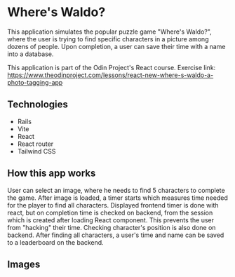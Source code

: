 # Where's Waldo?

This application simulates the popular puzzle game "Where's Waldo?", where the user is trying to find specific characters in a picture among dozens of people. Upon completion, a user can save their time with a name into a database.

This application is part of the Odin Project's React course. Exercise link: https://www.theodinproject.com/lessons/react-new-where-s-waldo-a-photo-tagging-app

## Technologies

- Rails
- Vite
- React
- React router
- Tailwind CSS

## How this app works

User can select an image, where he needs to find 5 characters to complete the game. After image is loaded, a timer starts which measures time needed for the player to find all characters. Displayed frontend timer is done with react, but on completion time is checked on backend, from the session which is created after loading React component. This prevents the user from "hacking" their time.
Checking character's position is also done on backend.
After finding all characters, a user's time and name can be saved to a leaderboard on the backend.

## Images
